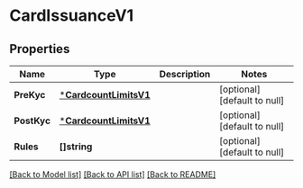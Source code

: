 # CardIssuanceV1

## Properties
Name | Type | Description | Notes
------------ | ------------- | ------------- | -------------
**PreKyc** | [***CardcountLimitsV1**](Cardcount_limits.v1.md) |  | [optional] [default to null]
**PostKyc** | [***CardcountLimitsV1**](Cardcount_limits.v1.md) |  | [optional] [default to null]
**Rules** | **[]string** |  | [optional] [default to null]

[[Back to Model list]](../README.md#documentation-for-models) [[Back to API list]](../README.md#documentation-for-api-endpoints) [[Back to README]](../README.md)

